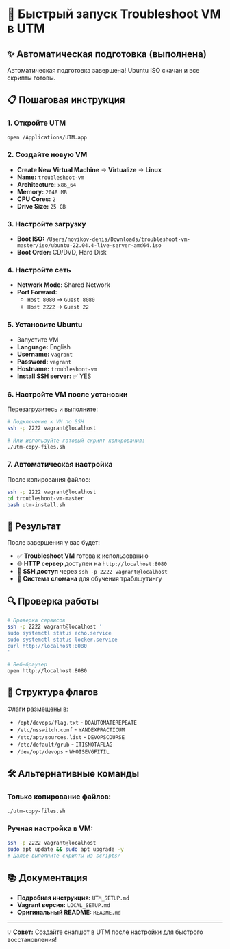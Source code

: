 # 🚀 Быстрый запуск Troubleshoot VM в UTM

## ✨ Автоматическая подготовка (выполнена)

Автоматическая подготовка завершена! Ubuntu ISO скачан и все скрипты готовы.

## 📋 Пошаговая инструкция

### 1. Откройте UTM
```bash
open /Applications/UTM.app
```

### 2. Создайте новую VM
- **Create New Virtual Machine** → **Virtualize** → **Linux**
- **Name:** `troubleshoot-vm`
- **Architecture:** `x86_64`
- **Memory:** `2048 MB`
- **CPU Cores:** `2`
- **Drive Size:** `25 GB`

### 3. Настройте загрузку
- **Boot ISO:** `/Users/novikov-denis/Downloads/troubleshoot-vm-master/iso/ubuntu-22.04.4-live-server-amd64.iso`
- **Boot Order:** CD/DVD, Hard Disk

### 4. Настройте сеть
- **Network Mode:** Shared Network
- **Port Forward:**
  - `Host 8080` → `Guest 8080`
  - `Host 2222` → `Guest 22`

### 5. Установите Ubuntu
- Запустите VM
- **Language:** English
- **Username:** `vagrant`
- **Password:** `vagrant`
- **Hostname:** `troubleshoot-vm`
- **Install SSH server:** ✅ YES

### 6. Настройте VM после установки

Перезагрузитесь и выполните:

```bash
# Подключение к VM по SSH
ssh -p 2222 vagrant@localhost

# Или используйте готовый скрипт копирования:
./utm-copy-files.sh
```

### 7. Автоматическая настройка

После копирования файлов:

```bash
ssh -p 2222 vagrant@localhost
cd troubleshoot-vm-master
bash utm-install.sh
```

## 🎯 Результат

После завершения у вас будет:

- ✅ **Troubleshoot VM** готова к использованию
- 🌐 **HTTP сервер** доступен на `http://localhost:8080`
- 🔧 **SSH доступ** через `ssh -p 2222 vagrant@localhost`
- 🚨 **Система сломана** для обучения траблшутингу

## 🔍 Проверка работы

```bash
# Проверка сервисов
ssh -p 2222 vagrant@localhost '
sudo systemctl status echo.service
sudo systemctl status locker.service
curl http://localhost:8080
'

# Веб-браузер
open http://localhost:8080
```

## 📁 Структура флагов

Флаги размещены в:
- `/opt/devops/flag.txt` - `DOAUTOMATEREPEATE`
- `/etc/nsswitch.conf` - `YANDEXPRACTICUM`
- `/etc/apt/sources.list` - `DEVOPSCOURSE`
- `/etc/default/grub` - `ITISNOTAFLAG`
- `/dev/opt/devops` - `WHOISEVGFITIL`

## 🛠️ Альтернативные команды

### Только копирование файлов:
```bash
./utm-copy-files.sh
```

### Ручная настройка в VM:
```bash
ssh -p 2222 vagrant@localhost
sudo apt update && sudo apt upgrade -y
# Далее выполните скрипты из scripts/
```

## 📚 Документация

- **Подробная инструкция:** `UTM_SETUP.md`
- **Vagrant версия:** `LOCAL_SETUP.md`
- **Оригинальный README:** `README.md`

---

💡 **Совет:** Создайте снапшот в UTM после настройки для быстрого восстановления!
